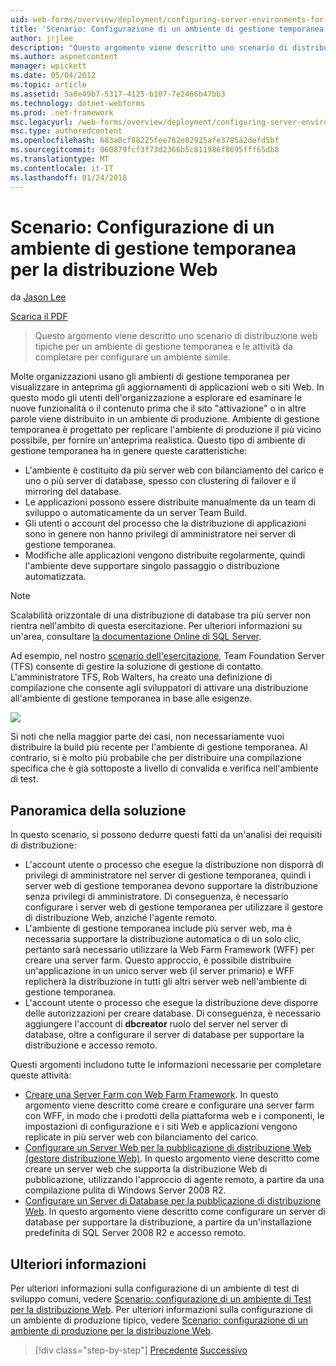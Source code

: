 ```yaml
---
uid: web-forms/overview/deployment/configuring-server-environments-for-web-deployment/scenario-configuring-a-staging-environment-for-web-deployment
title: 'Scenario: Configurazione di un ambiente di gestione temporanea per la distribuzione Web | Documenti Microsoft'
author: jrjlee
description: "Questo argomento viene descritto uno scenario di distribuzione web tipiche per un ambiente di gestione temporanea e le attività da completare per impostare un simile env..."
ms.author: aspnetcontent
manager: wpickett
ms.date: 05/04/2012
ms.topic: article
ms.assetid: 5a8e49b7-5317-4125-b107-7e2466b47bb3
ms.technology: dotnet-webforms
ms.prod: .net-framework
msc.legacyurl: /web-forms/overview/deployment/configuring-server-environments-for-web-deployment/scenario-configuring-a-staging-environment-for-web-deployment
msc.type: authoredcontent
ms.openlocfilehash: 683a0cf88225fee762e82925afe3785a2defd5bf
ms.sourcegitcommit: 060879fcf3f73d2366b5c811986f8695fff65db8
ms.translationtype: MT
ms.contentlocale: it-IT
ms.lasthandoff: 01/24/2018
---
```

<a name="scenario-configuring-a-staging-environment-for-web-deployment"></a>Scenario: Configurazione di un ambiente di gestione temporanea per la distribuzione Web
====================
da [Jason Lee](https://github.com/jrjlee)

[Scarica il PDF](https://msdnshared.blob.core.windows.net/media/MSDNBlogsFS/prod.evol.blogs.msdn.com/CommunityServer.Blogs.Components.WeblogFiles/00/00/00/63/56/8130.DeployingWebAppsInEnterpriseScenarios.pdf)

> Questo argomento viene descritto uno scenario di distribuzione web tipiche per un ambiente di gestione temporanea e le attività da completare per configurare un ambiente simile.


Molte organizzazioni usano gli ambienti di gestione temporanea per visualizzare in anteprima gli aggiornamenti di applicazioni web o siti Web. In questo modo gli utenti dell'organizzazione a esplorare ed esaminare le nuove funzionalità o il contenuto prima che il sito "attivazione" o in altre parole viene distribuito in un ambiente di produzione. Ambiente di gestione temporanea è progettato per replicare l'ambiente di produzione il più vicino possibile, per fornire un'anteprima realistica. Questo tipo di ambiente di gestione temporanea ha in genere queste caratteristiche:

- L'ambiente è costituito da più server web con bilanciamento del carico e uno o più server di database, spesso con clustering di failover e il mirroring del database.
- Le applicazioni possono essere distribuite manualmente da un team di sviluppo o automaticamente da un server Team Build.
- Gli utenti o account del processo che la distribuzione di applicazioni sono in genere non hanno privilegi di amministratore nei server di gestione temporanea.
- Modifiche alle applicazioni vengono distribuite regolarmente, quindi l'ambiente deve supportare singolo passaggio o distribuzione automatizzata.

> [!NOTE]
> Scalabilità orizzontale di una distribuzione di database tra più server non rientra nell'ambito di questa esercitazione. Per ulteriori informazioni su un'area, consultare [la documentazione Online di SQL Server](https://technet.microsoft.com/library/ms130214.aspx).


Ad esempio, nel nostro [scenario dell'esercitazione](../deploying-web-applications-in-enterprise-scenarios/enterprise-web-deployment-scenario-overview.md), Team Foundation Server (TFS) consente di gestire la soluzione di gestione di contatto. L'amministratore TFS, Rob Walters, ha creato una definizione di compilazione che consente agli sviluppatori di attivare una distribuzione all'ambiente di gestione temporanea in base alle esigenze.

![](scenario-configuring-a-staging-environment-for-web-deployment/_static/image1.png)

Si noti che nella maggior parte dei casi, non necessariamente vuoi distribuire la build più recente per l'ambiente di gestione temporanea. Al contrario, si è molto più probabile che per distribuire una compilazione specifica che è già sottoposte a livello di convalida e verifica nell'ambiente di test.

## <a name="solution-overview"></a>Panoramica della soluzione

In questo scenario, si possono dedurre questi fatti da un'analisi dei requisiti di distribuzione:

- L'account utente o processo che esegue la distribuzione non disporrà di privilegi di amministratore nel server di gestione temporanea, quindi i server web di gestione temporanea devono supportare la distribuzione senza privilegi di amministratore. Di conseguenza, è necessario configurare i server web di gestione temporanea per utilizzare il gestore di distribuzione Web, anziché l'agente remoto.
- L'ambiente di gestione temporanea include più server web, ma è necessaria supportare la distribuzione automatica o di un solo clic, pertanto sarà necessario utilizzare la Web Farm Framework (WFF) per creare una server farm. Questo approccio, è possibile distribuire un'applicazione in un unico server web (il server primario) e WFF replicherà la distribuzione in tutti gli altri server web nell'ambiente di gestione temporanea.
- L'account utente o processo che esegue la distribuzione deve disporre delle autorizzazioni per creare database. Di conseguenza, è necessario aggiungere l'account di **dbcreator** ruolo del server nel server di database, oltre a configurare il server di database per supportare la distribuzione e accesso remoto.

Questi argomenti includono tutte le informazioni necessarie per completare queste attività:

- [Creare una Server Farm con Web Farm Framework](creating-a-server-farm-with-the-web-farm-framework.md). In questo argomento viene descritto come creare e configurare una server farm con WFF, in modo che i prodotti della piattaforma web e i componenti, le impostazioni di configurazione e i siti Web e applicazioni vengono replicate in più server web con bilanciamento del carico.
- [Configurare un Server Web per la pubblicazione di distribuzione Web (gestore distribuzione Web)](configuring-a-web-server-for-web-deploy-publishing-web-deploy-handler.md). In questo argomento viene descritto come creare un server web che supporta la distribuzione Web di pubblicazione, utilizzando l'approccio di agente remoto, a partire da una compilazione pulita di Windows Server 2008 R2.
- [Configurare un Server di Database per la pubblicazione di distribuzione Web](configuring-a-database-server-for-web-deploy-publishing.md). In questo argomento viene descritto come configurare un server di database per supportare la distribuzione, a partire da un'installazione predefinita di SQL Server 2008 R2 e accesso remoto.

## <a name="further-reading"></a>Ulteriori informazioni

Per ulteriori informazioni sulla configurazione di un ambiente di test di sviluppo comuni, vedere [Scenario: configurazione di un ambiente di Test per la distribuzione Web](scenario-configuring-a-test-environment-for-web-deployment.md). Per ulteriori informazioni sulla configurazione di un ambiente di produzione tipico, vedere [Scenario: configurazione di un ambiente di produzione per la distribuzione Web](scenario-configuring-a-production-environment-for-web-deployment.md).

>[!div class="step-by-step"]
[Precedente](scenario-configuring-a-test-environment-for-web-deployment.md)
[Successivo](scenario-configuring-a-production-environment-for-web-deployment.md)
